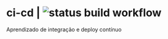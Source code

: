 # ci-cd | ![status build workflow](https://img.shields.io/github/workflow/status/mjhunior/ci-cd/Pipeline)
Aprendizado de integração e deploy contínuo 
